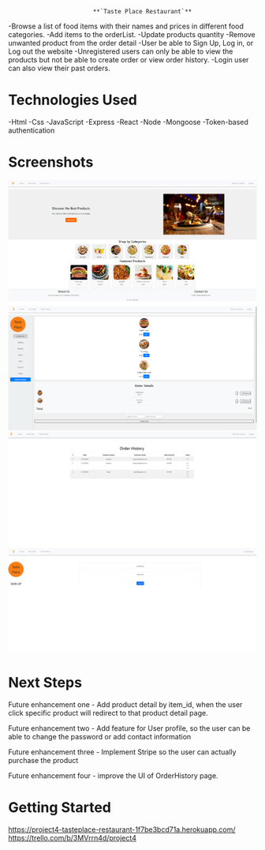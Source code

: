                             **`Taste Place Restaurant`**

-Browse a list of food items with their names and prices in different food categories. 
-Add items to the orderList.
-Update products quantity
-Remove unwanted product from the order detail 
-User be able to Sign Up, Log in, or Log out the website
-Unregistered users can only be able to view the products but not be able to create order or view order history.
-Login user can also view their past orders.

# Technologies Used

-Html
-Css
-JavaScript
-Express
-React
-Node
-Mongoose
-Token-based authentication

# Screenshots

<img src="/public/Screenshot/ss1.png">
<img src="/public/Screenshot/ss2.png">
<img src="/public/Screenshot/ss3.png">
<img src="/public/Screenshot/ss4.png">

# Next Steps

Future enhancement one - Add product detail by item_id, when the user click specific product will redirect to that product detail page.

Future enhancement two - Add feature for User profile, so the user can be able to change the password or add contact information

Future enhancement three - Implement Stripe so the user can actually purchase the product

Future enhancement four - improve the UI of OrderHistory page.

# Getting Started

https://project4-tasteplace-restaurant-1f7be3bcd71a.herokuapp.com/
https://trello.com/b/3MVrrn4d/project4

